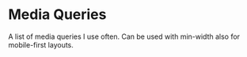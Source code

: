 # Media Queries

A list of media queries I use often. Can be used with min-width also for mobile-first layouts.
